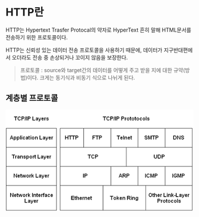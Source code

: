 # HTTP란 
HTTP는 Hypertext Trasfer Protocal의 약자로 HyperText 흔히 말해 HTML문서를 전송하기 위한 프로토콜이다.

HTTP는 신뢰성 있는 데이터 전송 프로토콜을 사용하기 때문에, 데이터가 지구반대편에서 오더라도 전송 중 손상되거나 꼬이지 않음을 보장한다.


> 프로토콜 : source와 target간의 데이터를 어떻게 주고 받을 지에 대한 규약(방법)이다. 크게는 동기식과 비동기 식으로 나뉘게 된다.


## 계층별 프로토콜
![](images/protocol_layer.gif)

